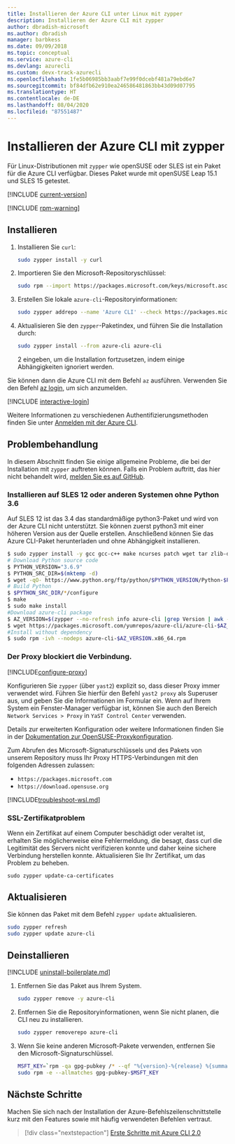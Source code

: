 ```yaml
---
title: Installieren der Azure CLI unter Linux mit zypper
description: Installieren der Azure CLI mit zypper
author: dbradish-microsoft
ms.author: dbradish
manager: barbkess
ms.date: 09/09/2018
ms.topic: conceptual
ms.service: azure-cli
ms.devlang: azurecli
ms.custom: devx-track-azurecli
ms.openlocfilehash: 1fe5b06985bb3aabf7e99f0dcebf481a79ebd6e7
ms.sourcegitcommit: bf84dfb62e910ea246586481863bb43d09d07795
ms.translationtype: HT
ms.contentlocale: de-DE
ms.lasthandoff: 08/04/2020
ms.locfileid: "87551487"
---
```

# <a name="install-azure-cli-with-zypper"></a>Installieren der Azure CLI mit zypper

Für Linux-Distributionen mit `zypper` wie openSUSE oder SLES ist ein Paket für die Azure CLI verfügbar. Dieses Paket wurde mit openSUSE Leap 15.1 und SLES 15 getestet.

[!INCLUDE [current-version](includes/current-version.md)]

[!INCLUDE [rpm-warning](includes/rpm-warning.md)]

## <a name="install"></a>Installieren

1. Installieren Sie `curl`:

   ```bash
   sudo zypper install -y curl
   ```

2. Importieren Sie den Microsoft-Repositoryschlüssel:

   ```bash
   sudo rpm --import https://packages.microsoft.com/keys/microsoft.asc
   ```

3. Erstellen Sie lokale `azure-cli`-Repositoryinformationen:

   ```bash
   sudo zypper addrepo --name 'Azure CLI' --check https://packages.microsoft.com/yumrepos/azure-cli azure-cli
   ```

4. Aktualisieren Sie den `zypper`-Paketindex, und führen Sie die Installation durch:

   ```bash
   sudo zypper install --from azure-cli azure-cli
   ```
   2 eingeben, um die Installation fortzusetzen, indem einige Abhängigkeiten ignoriert werden.

Sie können dann die Azure CLI mit dem Befehl `az` ausführen. Verwenden Sie den Befehl [az login](/cli/azure/reference-index#az-login), um sich anzumelden.

[!INCLUDE [interactive-login](includes/interactive-login.md)]

Weitere Informationen zu verschiedenen Authentifizierungsmethoden finden Sie unter [Anmelden mit der Azure CLI](authenticate-azure-cli.md).

## <a name="troubleshooting"></a>Problembehandlung

In diesem Abschnitt finden Sie einige allgemeine Probleme, die bei der Installation mit `zypper` auftreten können. Falls ein Problem auftritt, das hier nicht behandelt wird, [melden Sie es auf GitHub](https://github.com/Azure/azure-cli/issues).

### <a name="install-on-sles-12-or-other-systems-without-python-36"></a>Installieren auf SLES 12 oder anderen Systemen ohne Python 3.6

Auf SLES 12 ist das 3.4 das standardmäßige python3-Paket und wird von der Azure CLI nicht unterstützt. Sie können zuerst python3 mit einer höheren Version aus der Quelle erstellen. Anschließend können Sie das Azure CLI-Paket herunterladen und ohne Abhängigkeit installieren.
```bash
$ sudo zypper install -y gcc gcc-c++ make ncurses patch wget tar zlib-devel zlib openssl-devel
# Download Python source code
$ PYTHON_VERSION="3.6.9"
$ PYTHON_SRC_DIR=$(mktemp -d)
$ wget -qO- https://www.python.org/ftp/python/$PYTHON_VERSION/Python-$PYTHON_VERSION.tgz | tar -xz -C "$PYTHON_SRC_DIR"
# Build Python
$ $PYTHON_SRC_DIR/*/configure
$ make
$ sudo make install
#Download azure-cli package 
$ AZ_VERSION=$(zypper --no-refresh info azure-cli |grep Version | awk -F': ' '{print $2}' | awk '{$1=$1;print}')
$ wget https://packages.microsoft.com/yumrepos/azure-cli/azure-cli-$AZ_VERSION.x86_64.rpm
#Install without dependency
$ sudo rpm -ivh --nodeps azure-cli-$AZ_VERSION.x86_64.rpm
```

### <a name="proxy-blocks-connection"></a>Der Proxy blockiert die Verbindung.

[!INCLUDE[configure-proxy](includes/configure-proxy.md)]

Konfigurieren Sie `zypper` (über `yast2`) explizit so, dass dieser Proxy immer verwendet wird. Führen Sie hierfür den Befehl `yast2 proxy` als Superuser aus, und geben Sie die Informationen im Formular ein. Wenn auf Ihrem System ein Fenster-Manager verfügbar ist, können Sie auch den Bereich `Network Services > Proxy` in `YaST Control Center` verwenden.

Details zur erweiterten Konfiguration oder weitere Informationen finden Sie in der [Dokumentation zur OpenSUSE-Proxykonfiguration](https://www.suse.com/documentation/slms1/book_slms/data/sec_wy_config_updates_proxy.html).

Zum Abrufen des Microsoft-Signaturschlüssels und des Pakets von unserem Repository muss Ihr Proxy HTTPS-Verbindungen mit den folgenden Adressen zulassen:

* `https://packages.microsoft.com`
* `https://download.opensuse.org`

[!INCLUDE[troubleshoot-wsl.md](includes/troubleshoot-wsl.md)]

### <a name="ssl-certificate-problem"></a>SSL-Zertifikatproblem

Wenn ein Zertifikat auf einem Computer beschädigt oder veraltet ist, erhalten Sie möglicherweise eine Fehlermeldung, die besagt, dass curl die Legitimität des Servers nicht verifizieren konnte und daher keine sichere Verbindung herstellen konnte.  Aktualisieren Sie Ihr Zertifikat, um das Problem zu beheben.  

```bach
sudo zypper update-ca-certificates
```

## <a name="update"></a>Aktualisieren

Sie können das Paket mit dem Befehl `zypper update` aktualisieren.

```bash
sudo zypper refresh
sudo zypper update azure-cli
```

## <a name="uninstall"></a>Deinstallieren

[!INCLUDE [uninstall-boilerplate.md](includes/uninstall-boilerplate.md)]

1. Entfernen Sie das Paket aus Ihrem System.

    ```bash
    sudo zypper remove -y azure-cli
    ```

2. Entfernen Sie die Repositoryinformationen, wenn Sie nicht planen, die CLI neu zu installieren.

   ```bash
   sudo zypper removerepo azure-cli
   ```

3. Wenn Sie keine anderen Microsoft-Pakete verwenden, entfernen Sie den Microsoft-Signaturschlüssel.

   ```bash
   MSFT_KEY=`rpm -qa gpg-pubkey /* --qf "%{version}-%{release} %{summary}\n" | grep Microsoft | awk '{print $1}'`
   sudo rpm -e --allmatches gpg-pubkey-$MSFT_KEY
   ```

## <a name="next-steps"></a>Nächste Schritte

Machen Sie sich nach der Installation der Azure-Befehlszeilenschnittstelle kurz mit den Features sowie mit häufig verwendeten Befehlen vertraut.

> [!div class="nextstepaction"]
> [Erste Schritte mit Azure CLI 2.0](get-started-with-azure-cli.md)
